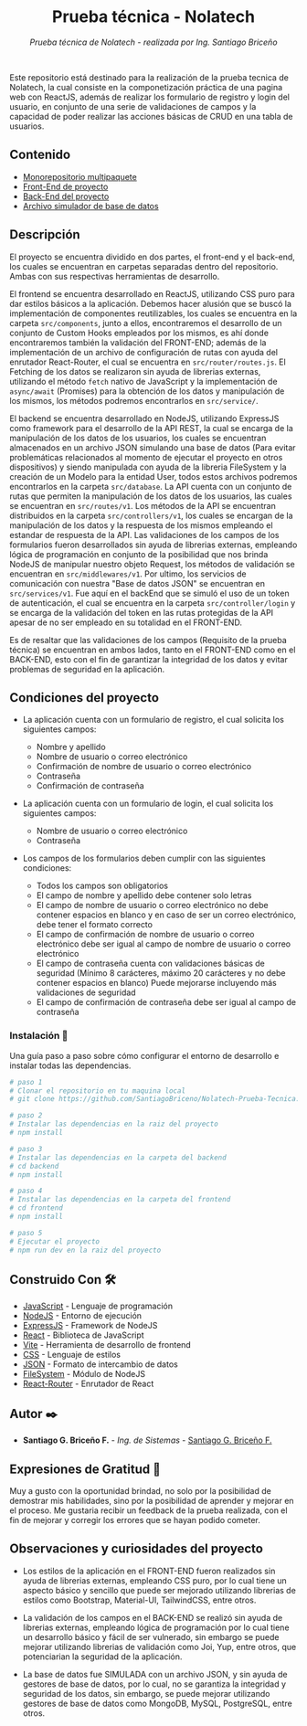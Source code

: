 <h1 align="center">Prueba técnica - Nolatech</h1>
<p align="center"><i>Prueba técnica de Nolatech - realizada por Ing. Santiago Briceño</i></p>

<br>

Este repositorio está destinado para la realización de la prueba tecnica de Nolatech, la cual consiste en la componetización práctica de una pagina web con ReactJS, además de realizar los formulario de registro y login del usuario, en conjunto de una serie de validaciones de campos y la capacidad de poder realizar las acciones básicas de CRUD en una tabla de usuarios.

## Contenido
  - [Monorepositorio multipaquete](#github-readme-profile-category)
  - [Front-End de proyecto](#list-out-awesome-readme-profile-tools)
  - [Back-End del proyecto](#list-out-awesome-readme-profile-articles)
  - [Archivo simulador de base de datos](#contribute)


## Descripción

El proyecto se encuentra dividido en dos partes, el front-end y el back-end, los cuales se encuentran en carpetas separadas dentro del repositorio. Ambas con sus respectivas herramientas de desarrollo. 

El frontend se encuentra desarrollado en ReactJS, utilizando CSS puro para dar estilos básicos a la aplicación. Debemos hacer alusión que se buscó la implementación de componentes reutilizables, los cuales se encuentra en la carpeta `src/components`, junto a ellos, encontraremos el desarrollo de un conjunto de Custom Hooks empleados por los mismos, es ahí donde encontraremos también la validación del FRONT-END; además de la implementación de un archivo de configuración de rutas con ayuda del enrutador React-Router, el cual se encuentra en `src/router/routes.js`. El Fetching de los datos se realizaron sin ayuda de librerias externas, utilizando el método `fetch` nativo de JavaScript y la implementación de `async/await` (Promises) para la obtención de los datos y manipulación de los mismos, los métodos podremos encontrarlos en `src/service/`.

El backend se encuentra desarrollado en NodeJS, utilizando ExpressJS como framework para el desarrollo de la API REST, la cual se encarga de la manipulación de los datos de los usuarios, los cuales se encuentran almacenados en un archivo JSON simulando una base de datos (Para evitar problemáticas relacionados al momento de ejecutar el proyecto en otros dispositivos) y siendo manipulada con ayuda de la libreria FileSystem y la creación de un Modelo para la entidad User, todos estos archivos podremos encontrarlos en la carpeta `src/database`. La API cuenta con un conjunto de rutas que permiten la manipulación de los datos de los usuarios, las cuales se encuentran en `src/routes/v1`. Los métodos de la API se encuentran distribuidos en la carpeta `src/controllers/v1`, los cuales se encargan de la manipulación de los datos y la respuesta de los mismos empleando el estandar de respuesta de la API. Las validaciones de los campos de los formularios fueron desarrollados sin ayuda de librerias externas, empleando lógica de programación en conjunto de la posibilidad que nos brinda NodeJS de manipular nuestro objeto Request, los métodos de validación se encuentran en `src/middlewares/v1`. Por ultimo, los servicios de comunicación con nuestra "Base de datos JSON" se encuentran en `src/services/v1`. Fue aquí en el backEnd que se simuló el uso de un token de autenticación, el cual se encuentra en la carpeta `src/controller/login` y se encarga de la validación del token en las rutas protegidas de la API apesar de no ser empleado en su totalidad en el FRONT-END.

Es de resaltar que las validaciones de los campos (Requisito de la prueba técnica) se encuentran en ambos lados, tanto en el FRONT-END como en el BACK-END, esto con el fin de garantizar la integridad de los datos y evitar problemas de seguridad en la aplicación.

## Condiciones del proyecto

- La aplicación cuenta con un formulario de registro, el cual solicita los siguientes campos:
  - Nombre y apellido
  - Nombre de usuario o correo electrónico
  - Confirmación de nombre de usuario o correo electrónico
  - Contraseña
  - Confirmación de contraseña

- La aplicación cuenta con un formulario de login, el cual solicita los siguientes campos:
  - Nombre de usuario o correo electrónico
  - Contraseña

- Los campos de los formularios deben cumplir con las siguientes condiciones:
  - Todos los campos son obligatorios
  - El campo de nombre y apellido debe contener solo letras
  - El campo de nombre de usuario o correo electrónico no debe contener espacios en blanco y en caso de ser un correo electrónico, debe tener el formato correcto
  - El campo de confirmación de nombre de usuario o correo electrónico debe ser igual al campo de nombre de usuario o correo electrónico
  - El campo de contraseña cuenta con validaciones básicas de seguridad (Mínimo 8 carácteres, máximo 20 carácteres y no debe contener espacios en blanco) Puede mejorarse incluyendo más validaciones de seguridad
  - El campo de confirmación de contraseña debe ser igual al campo de contraseña

### Instalación 🔧

Una guía paso a paso sobre cómo configurar el entorno de desarrollo e instalar todas las dependencias.

```bash
# paso 1
# Clonar el repositorio en tu maquina local
# git clone https://github.com/SantiagoBriceno/Nolatech-Prueba-Tecnica.git
```

```bash
# paso 2
# Instalar las dependencias en la raiz del proyecto
# npm install
```

```bash
# paso 3
# Instalar las dependencias en la carpeta del backend
# cd backend
# npm install
```

```bash
# paso 4
# Instalar las dependencias en la carpeta del frontend
# cd frontend
# npm install
```

```bash
# paso 5
# Ejecutar el proyecto
# npm run dev en la raiz del proyecto
```

## Construido Con 🛠️

- [JavaScript](https://developer.mozilla.org/es/docs/Web/JavaScript) - Lenguaje de programación
- [NodeJS](https://nodejs.org/es/) - Entorno de ejecución
- [ExpressJS](https://expressjs.com/es/) - Framework de NodeJS
- [React](https://es.react.dev/) - Biblioteca de JavaScript
- [Vite](https://vitejs.dev/) - Herramienta de desarrollo de frontend
- [CSS](https://developer.mozilla.org/es/docs/Web/CSS) - Lenguaje de estilos
- [JSON](https://www.json.org/json-es.html) - Formato de intercambio de datos
- [FileSystem](https://nodejs.org/api/fs.html) - Módulo de NodeJS
- [React-Router](https://reactrouter.com/web/guides/quick-start) - Enrutador de React


## Autor ✒️

- **Santiago G. Briceño F.** - _Ing. de Sistemas_ - [Santiago G. Briceño F.](https://github.com/SantiagoBriceno)

## Expresiones de Gratitud 🎁

Muy a gusto con la oportunidad brindad, no solo por la posibilidad de demostrar mis habilidades, sino por la posibilidad de aprender y mejorar en el proceso. Me gustaria recibir un feedback de la prueba realizada, con el fin de mejorar y corregir los errores que se hayan podido cometer.

## Observaciones y curiosidades del proyecto

- Los estilos de la aplicación en el FRONT-END fueron realizados sin ayuda de librerias externas, empleando CSS puro, por lo cual tiene un aspecto básico y sencillo que puede ser mejorado utilizando librerias de estilos como Bootstrap, Material-UI, TailwindCSS, entre otros.

- La validación de los campos en el BACK-END se realizó sin ayuda de librerias externas, empleando lógica de programación por lo cual tiene un desarrollo básico y fácil de ser vulnerado, sin embargo se puede mejorar utilizando librerias de validación como Joi, Yup, entre otros, que potenciarian la seguridad de la aplicación.

- La base de datos fue SIMULADA con un archivo JSON, y sin ayuda de gestores de base de datos, por lo cual, no se garantiza la integridad y seguridad de los datos, sin embargo, se puede mejorar utilizando gestores de base de datos como MongoDB, MySQL, PostgreSQL, entre otros.
